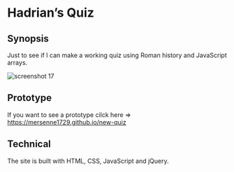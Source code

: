# Hadrian’s Quiz

## Synopsis

Just to see if I can make a working quiz using Roman history and JavaScript arrays. 

![screenshot 17](https://cloud.githubusercontent.com/assets/22433378/24071866/258d60d8-0bd4-11e7-9f5f-96e54b6cc220.png)

## Prototype

If you want to see a prototype cilck here => https://mersenne1729.github.io/new-quiz

## Technical

The site is built with HTML, CSS, JavaScript and jQuery.
